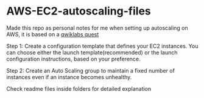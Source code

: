 # AWS-EC2-autoscaling-files

Made this repo as personal notes for me when setting up autoscaling on AWS, it is based on a [qwiklabs quest](https://www.qwiklabs.com/focuses/10450?catalog_rank=%7B%22rank%22%3A1%2C%22num_filters%22%3A0%2C%22has_search%22%3Atrue%7D&parent=catalog&search_id=6312191)

Step 1: Create a configuration template that defines your EC2 instances. You can choose either the launch template(recommended) or the launch configuration instructions, based on your preference.

Step 2: Create an Auto Scaling group to maintain a fixed number of instances even if an instance becomes unhealthy.

Check readme files inside folders for detailed explanation

